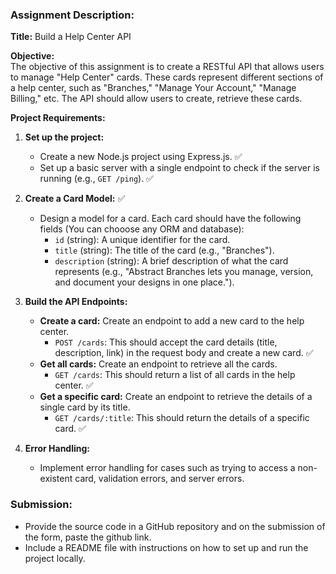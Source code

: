 ### Assignment Description:

**Title:** Build a Help Center API

**Objective:**  
The objective of this assignment is to create a RESTful API that allows users to manage "Help Center" cards. These cards represent different sections of a help center, such as "Branches," "Manage Your Account," "Manage Billing," etc. The API should allow users to create, retrieve these cards.

**Project Requirements:**

1. **Set up the project:**
   - Create a new Node.js project using Express.js. ✅
   - Set up a basic server with a single endpoint to check if the server is running (e.g., `GET /ping`). ✅

2. **Create a Card Model:** ✅
   - Design a model for a card. Each card should have the following fields (You can chooose any ORM and database): 
     - `id` (string): A unique identifier for the card.
     - `title` (string): The title of the card (e.g., "Branches").
     - `description` (string): A brief description of what the card represents (e.g., "Abstract Branches lets you manage, version, and document your designs in one place.").

3. **Build the API Endpoints:**
   - **Create a card:** Create an endpoint to add a new card to the help center.
     - `POST /cards`: This should accept the card details (title, description, link) in the request body and create a new card. ✅
   - **Get all cards:** Create an endpoint to retrieve all the cards.
     - `GET /cards`: This should return a list of all cards in the help center. ✅
   - **Get a specific card:** Create an endpoint to retrieve the details of a single card by its title.
     - `GET /cards/:title`: This should return the details of a specific card. ✅

4. **Error Handling:**
   - Implement error handling for cases such as trying to access a non-existent card, validation errors, and server errors.


### Submission:
- Provide the source code in a GitHub repository and on the submission of the form, paste the github link.
- Include a README file with instructions on how to set up and run the project locally.
